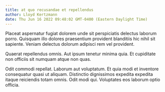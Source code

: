 ```yaml
---
title: at quo recusandae et repellendus
author: Lloyd Kertzmann
date: Thu Jun 16 2022 09:48:02 GMT-0400 (Eastern Daylight Time)
---
```

Placeat aspernatur fugiat dolorem unde sit perspiciatis delectus laborum porro. Quisquam illo dolores praesentium provident blanditiis hic nihil sit sapiente. Veniam delectus dolorum adipisci rem vel provident.

 Quaerat repellendus omnis. Aut ipsum tenetur minima quia. Et cupiditate non officiis sit numquam atque non quas.

 Odit commodi repellat. Laborum aut voluptatum. Et quia modi et inventore consequatur quasi ut aliquam. Distinctio dignissimos expedita expedita itaque reiciendis totam omnis. Odit modi qui. Voluptates eos laborum optio officia.